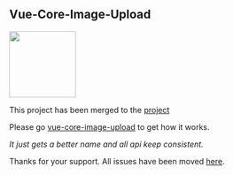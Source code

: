 ## Vue-Core-Image-Upload 

<img width="120" src="http://img1.vued.vanthink.cn/vueda3cc0c141d13cf6448a0a119606dcdbf.png" />

This project has been merged to the [project](https://github.com/Vanthink-UED/vue-core-image-upload)

Please go [vue-core-image-upload](https://github.com/Vanthink-UED/vue-core-image-upload) to get how it works.

*It just gets a better name and all api keep consistent.*

Thanks for your support. All issues have been moved [here](https://github.com/Vanthink-UED/vue-core-image-upload/issues).


